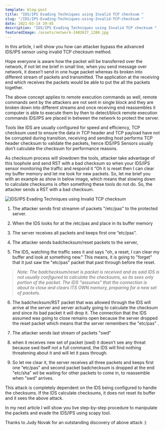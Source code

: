 ```yaml
---
template: blog-post
title: "IDS/IPS Evading Techniques using Invalid TCP checksum "
slug: "/IDS/IPS-Evading-Techniques-using-Invalid-TCP-checksum "
date: 2021-03-14 19:45
description: "IDS/IPS Evading Techniques using Invalid TCP checksum "
featuredImage: /assets/network-2402637_1280.jpg
---
```

In this article, I will show you how can attacker bypass the advanced IDS/IPS sensor using invalid TCP checksum method.


Hope everyone is aware how the packet will be transferred over the network, if not let me brief in small line, when you send message over network, it doesn’t send in one huge packet whereas its broken into different stream of packets and transmitted. The application at the receiving end which receives the packets would be able to put the all the packets together.


The above concept applies to remote execution commands as well, remote commands sent by the attackers are not sent in single block and they are broken down into different streams and once receiving end reassembles it computer is able to execute them by then to detect/block remote execution commands IDS/IPS are placed in between the network to protect the server.


Tools like IDS are usually configured for speed and efficiency, TCP checksum used to ensure the data in TCP header and TCP payload have not be corrupted during transition, receiving and sending host performs TCP header checksum to validate the packets, hence IDS/IPS Sensors usually don’t calculate the checksum for performance reasons.


As checksum process will slowdown the tools, attacker take advantage of this loophole and send RST with a bad checksum so when your IDS/IPS sensor monitoring the traffic and respond it “Oh it is reset then I can clear my buffer memory and let me look for new packets. So, let me brief you with an example as show in below image, which means that slowing down to calculate checksums is often something these tools do not do. So, the attacker sends a RST with a bad checksum.

![IDS/IPS Evading Techniques using Invalid TCP checksum ](/assets/ids_ips.png "IDS/IPS Evading Techniques using Invalid TCP checksum ")

1. The attacker sends first streamm of packets "/etc/pas" to the protected server.

2. When the IDS looks for at the /etc/pas and place in its buffer memory

3. The server receives all packets and keeps first one “etc/pas”.

4.  The attacker sends badchecksum/reset  packets to the server,

5. The IDS, watching the traffic sees it and says "oh, a reset, I can clear my buffer and look at something new." This means, it is going to "forget" that it just saw the "etc/pas" packet that past through before the reset.

> *Note: The badchecksum/reset is packet is received and as said IDS is not usually configured to calculate the checksums, so its sees only portion of the packet.   The IDS "assumes" that the connection is about to close and clears ITS OWN memory, preparing for a new set of packets.*

6. The  badchecksum/RST packet that was allowed through the IDS will arrive at the server  and server actually going to calculate the checksum and since its bad packet it will drop it. The connection that the IDS assumed was going to close remains open because the server dropped the reset packet which means that the server remembers the "etc/pas” .

7. The attacker sends last stream of packets "swd"

8.  when it receives new set of packet (swd) it doesn’t see any threat because swd itself not a full command, the IDS will find nothing threatening about it and will let it pass through.


9. So let me clear it, the server receives all three packets and keeps first one “etc/pas" and second packet badchecksum is dropped at the end "etc/sha" wil be waiting for other packets to come in, to reassemble when "swd" arrives.


This attack is completely dependent on the IDS being configured to handle the checksums. If the IDS calculate checksums, it does not reset its buffer and it sees the above attack.

In my next article I will show you live step-by-step procedure to manipulate the packets and evade the IDS/IPS using scapy tool.

Thanks to Judy Novak for an outstanding discovery of above attack :)